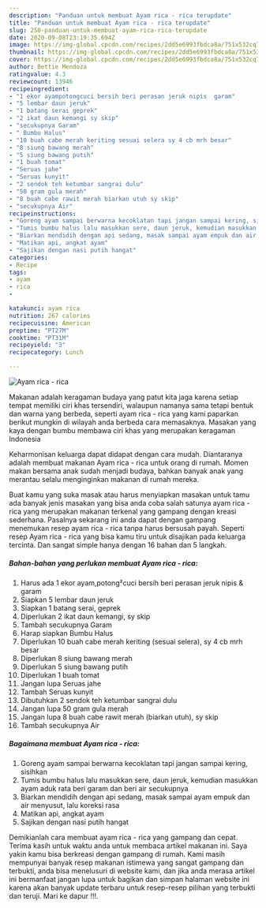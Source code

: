 ```yaml
---
description: "Panduan untuk membuat Ayam rica - rica terupdate"
title: "Panduan untuk membuat Ayam rica - rica terupdate"
slug: 258-panduan-untuk-membuat-ayam-rica-rica-terupdate
date: 2020-09-08T23:19:35.694Z
image: https://img-global.cpcdn.com/recipes/2dd5e6993fbdca8a/751x532cq70/ayam-rica-rica-foto-resep-utama.jpg
thumbnail: https://img-global.cpcdn.com/recipes/2dd5e6993fbdca8a/751x532cq70/ayam-rica-rica-foto-resep-utama.jpg
cover: https://img-global.cpcdn.com/recipes/2dd5e6993fbdca8a/751x532cq70/ayam-rica-rica-foto-resep-utama.jpg
author: Bettie Mendoza
ratingvalue: 4.3
reviewcount: 13946
recipeingredient:
- "1 ekor ayampotongcuci bersih beri perasan jeruk nipis  garam"
- "5 lembar daun jeruk"
- "1 batang serai geprek"
- "2 ikat daun kemangi sy skip"
- "secukupnya Garam"
- " Bumbu Halus"
- "10 buah cabe merah keriting sesuai selera sy 4 cb mrh besar"
- "8 siung bawang merah"
- "5 siung bawang putih"
- "1 buah tomat"
- "Seruas jahe"
- "Seruas kunyit"
- "2 sendok teh ketumbar sangrai dulu"
- "50 gram gula merah"
- "8 buah cabe rawit merah biarkan utuh sy skip"
- "secukupnya Air"
recipeinstructions:
- "Goreng ayam sampai berwarna kecoklatan tapi jangan sampai kering, sisihkan"
- "Tumis bumbu halus lalu masukkan sere, daun jeruk, kemudian masukkan ayam aduk rata beri garam dan beri air secukupnya"
- "Biarkan mendidih dengan api sedang, masak sampai ayam empuk dan air menyusut, lalu koreksi rasa"
- "Matikan api, angkat ayam"
- "Sajikan dengan nasi putih hangat"
categories:
- Recipe
tags:
- ayam
- rica
- 

katakunci: ayam rica  
nutrition: 267 calories
recipecuisine: American
preptime: "PT27M"
cooktime: "PT31M"
recipeyield: "3"
recipecategory: Lunch

---
```



![Ayam rica - rica](https://img-global.cpcdn.com/recipes/2dd5e6993fbdca8a/751x532cq70/ayam-rica-rica-foto-resep-utama.jpg)

Makanan adalah keragaman budaya yang patut kita jaga karena setiap tempat memiliki ciri khas tersendiri, walaupun namanya sama tetapi bentuk dan warna yang berbeda, seperti ayam rica - rica yang kami paparkan berikut mungkin di wilayah anda berbeda cara memasaknya. Masakan yang kaya dengan bumbu membawa ciri khas yang merupakan keragaman Indonesia



Keharmonisan keluarga dapat didapat dengan cara mudah. Diantaranya adalah membuat makanan Ayam rica - rica untuk orang di rumah. Momen makan bersama anak sudah menjadi budaya, bahkan banyak anak yang merantau selalu menginginkan makanan di rumah mereka.

Buat kamu yang suka masak atau harus menyiapkan masakan untuk tamu ada banyak jenis masakan yang bisa anda coba salah satunya ayam rica - rica yang merupakan makanan terkenal yang gampang dengan kreasi sederhana. Pasalnya sekarang ini anda dapat dengan gampang menemukan resep ayam rica - rica tanpa harus bersusah payah.
Seperti resep Ayam rica - rica yang bisa kamu tiru untuk disajikan pada keluarga tercinta. Dan sangat simple hanya dengan 16 bahan dan 5 langkah.


<!--inarticleads1-->

##### Bahan-bahan yang perlukan membuat Ayam rica - rica:

1. Harus ada 1 ekor ayam,potong²cuci bersih beri perasan jeruk nipis &amp; garam
1. Siapkan 5 lembar daun jeruk
1. Siapkan 1 batang serai, geprek
1. Diperlukan 2 ikat daun kemangi, sy skip
1. Tambah secukupnya Garam
1. Harap siapkan  Bumbu Halus
1. Diperlukan 10 buah cabe merah keriting (sesuai selera), sy 4 cb mrh besar
1. Diperlukan 8 siung bawang merah
1. Diperlukan 5 siung bawang putih
1. Diperlukan 1 buah tomat
1. Jangan lupa Seruas jahe
1. Tambah Seruas kunyit
1. Dibutuhkan 2 sendok teh ketumbar sangrai dulu
1. Jangan lupa 50 gram gula merah
1. Jangan lupa 8 buah cabe rawit merah (biarkan utuh), sy skip
1. Tambah secukupnya Air




<!--inarticleads2-->

##### Bagaimana membuat  Ayam rica - rica:

1. Goreng ayam sampai berwarna kecoklatan tapi jangan sampai kering, sisihkan
1. Tumis bumbu halus lalu masukkan sere, daun jeruk, kemudian masukkan ayam aduk rata beri garam dan beri air secukupnya
1. Biarkan mendidih dengan api sedang, masak sampai ayam empuk dan air menyusut, lalu koreksi rasa
1. Matikan api, angkat ayam
1. Sajikan dengan nasi putih hangat




Demikianlah cara membuat ayam rica - rica yang gampang dan cepat. Terima kasih untuk waktu anda untuk membaca artikel makanan ini. Saya yakin kamu bisa berkreasi dengan gampang di rumah. Kami masih mempunyai banyak resep makanan istimewa yang sangat gampang dan terbukti, anda bisa menelusuri di website kami, dan jika anda merasa artikel ini bermanfaat jangan lupa untuk bagikan dan simpan halaman website ini karena akan banyak update terbaru untuk resep-resep pilihan yang terbukti dan teruji. Mari ke dapur !!!. 
